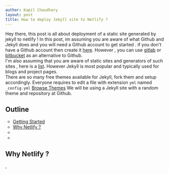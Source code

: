 ```yaml
---
author: Kapil Chaudhary
layout: post
title: How to deploy Jekyll site to Netlify ?
---
```

Hey there, this post is all about deployment of a static site generated by jekyll to netlify !
In this post, im assuming you are aware of what Github and Jekyll does and you will need a Github account to get started . if you don't have a Github account then create it [here](//github.com). However , you can use [gitlab](//gitlab.com) or [bitbucket](//bitbucket.com) as an alternative to Github.
<br />I'm also assuming that you are aware of static sites and generators of such sites , here is a [list](//staticgen.com). However Jekyll is most popular and typically used for blogs and project pages. <br />There are so many free themes available for Jekyll, fork them  and setup accordingly. Everyone requires to edit a file with extension <code>yml</code> named <code>_config.yml</code> [Browse Themes](//themes.jekyllrc.io)
We will be using a Jekyll site with a random theme and repository at Github.  
<section>
<h2>Outline</h2>
<ul type="circle">
<li><a href="#start">Getting Started</a></li>
<li><a href="#why netlify">Why Netlify ?</a></li>
<li></li>
<li></li>
</ul>
</section>
<section>
<h2 id="why netlify">Why Netlify ?</h2>
<p>,
</section>

